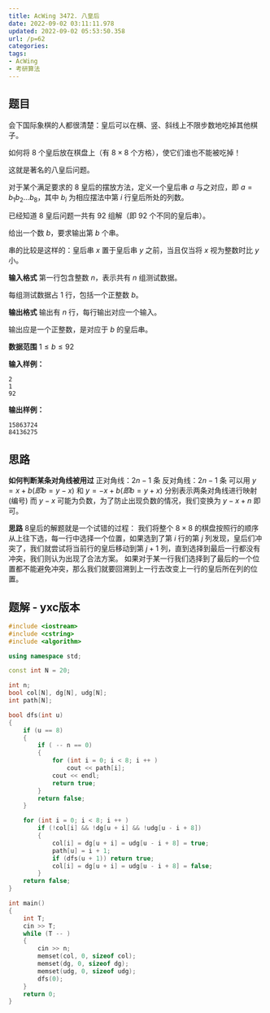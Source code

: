 ```yaml
---
title: AcWing 3472. 八皇后
date: 2022-09-02 03:11:11.978
updated: 2022-09-02 05:53:50.358
url: /p=62
categories: 
tags: 
- AcWing
- 考研算法
---
```


## 题目
会下国际象棋的人都很清楚：皇后可以在横、竖、斜线上不限步数地吃掉其他棋子。

如何将 $8$ 个皇后放在棋盘上（有 $8×8$ 个方格），使它们谁也不能被吃掉！

这就是著名的八皇后问题。

对于某个满足要求的 $8$ 皇后的摆放方法，定义一个皇后串 $a$ 与之对应，即 $a=b_1b_2…b_8$，其中 $b_i$ 为相应摆法中第 $i$ 行皇后所处的列数。

已经知道 $8$ 皇后问题一共有 $92$ 组解（即 $92$ 个不同的皇后串）。

给出一个数 $b$，要求输出第 $b$ 个串。

串的比较是这样的：皇后串 $x$ 置于皇后串 $y$ 之前，当且仅当将 $x$ 视为整数时比 $y$ 小。

**输入格式**
第一行包含整数 $n$，表示共有 $n$ 组测试数据。

每组测试数据占 $1$ 行，包括一个正整数 $b$。

**输出格式**
输出有 $n$ 行，每行输出对应一个输入。

输出应是一个正整数，是对应于 $b$ 的皇后串。

**数据范围**
$1≤b≤92$

**输入样例：**
```
2
1
92
```

**输出样例：**
```
15863724
84136275
```

## 思路
**如何判断某条对角线被用过**
正对角线：$2n-1$ 条
反对角线：$2n-1$ 条
可以用 $y=x+b(即b=y-x)$ 和 $y=-x+b(即b=y+x)$ 分别表示两条对角线进行映射(编号)
而 $y-x$ 可能为负数，为了防止出现负数的情况，我们变换为 $y-x+n$ 即可。

**思路**
8皇后的解题就是一个试错的过程：
我们将整个 $8×8$ 的棋盘按照行的顺序从上往下选，每一行中选择一个位置，如果选到了第 $i$ 行的第 $j$ 列发现，皇后们冲突了，我们就尝试将当前行的皇后移动到第 $j+1$ 列，直到选择到最后一行都没有冲突，我们则认为出现了合法方案。
如果对于某一行我们选择到了最后的一个位置都不能避免冲突，那么我们就要回溯到上一行去改变上一行的皇后所在列的位置。

## 题解 - yxc版本
```cpp
#include <iostream>
#include <cstring>
#include <algorithm>

using namespace std;

const int N = 20;

int n;
bool col[N], dg[N], udg[N];
int path[N];

bool dfs(int u)
{
    if (u == 8)
    {
        if ( -- n == 0)
        {
            for (int i = 0; i < 8; i ++ )
                cout << path[i];
            cout << endl;
            return true;
        }
        return false;
    }

    for (int i = 0; i < 8; i ++ )
        if (!col[i] && !dg[u + i] && !udg[u - i + 8])
        {
            col[i] = dg[u + i] = udg[u - i + 8] = true;
            path[u] = i + 1;
            if (dfs(u + 1)) return true;
            col[i] = dg[u + i] = udg[u - i + 8] = false;
        }
    return false;
}

int main()
{
    int T;
    cin >> T;
    while (T -- )
    {
        cin >> n;
        memset(col, 0, sizeof col);
        memset(dg, 0, sizeof dg);
        memset(udg, 0, sizeof udg);
        dfs(0);
    }
    return 0;
}
```